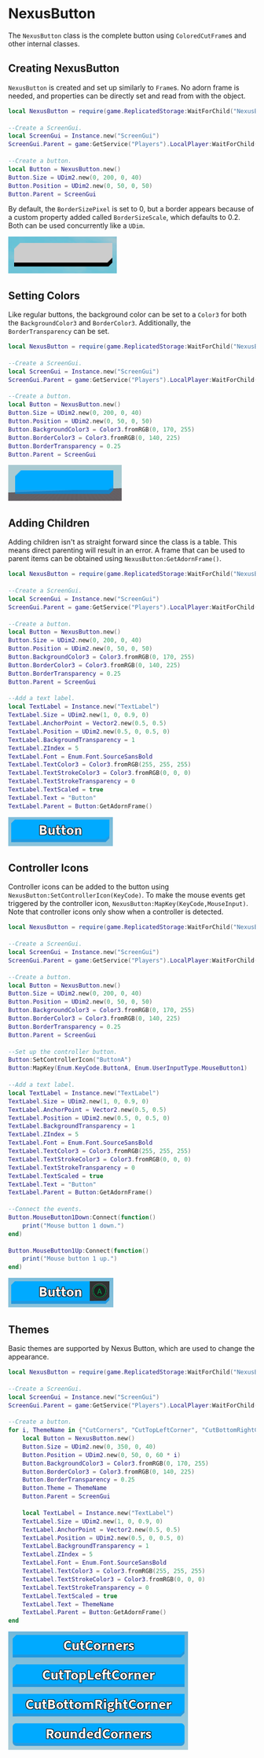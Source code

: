 # NexusButton
The `NexusButton` class is the complete button using
`ColoredCutFrame`s and other internal classes.

## Creating NexusButton
`NexusButton` is created and set up similarly to `Frame`s.
No adorn frame is needed, and properties can be directly
set and read from with the object.
```lua
local NexusButton = require(game.ReplicatedStorage:WaitForChild("NexusButton"))

--Create a ScreenGui.
local ScreenGui = Instance.new("ScreenGui")
ScreenGui.Parent = game:GetService("Players").LocalPlayer:WaitForChild("PlayerGui")

--Create a button.
local Button = NexusButton.new()
Button.Size = UDim2.new(0, 200, 0, 40)
Button.Position = UDim2.new(0, 50, 0, 50)
Button.Parent = ScreenGui
```

By default, the `BorderSizePixel` is set to 0,
but a border appears because of a custom property
added called `BorderSizeScale`, which defaults to 0.2.
Both can be used concurrently like a `UDim`.

![Base Button](images/nexusbutton/base-button.png)

## Setting Colors
Like regular buttons, the background color can be set
to a `Color3` for both the `BackgroundColor3` and
`BorderColor3`. Additionally, the `BorderTransparency`
can be set.
```lua
local NexusButton = require(game.ReplicatedStorage:WaitForChild("NexusButton"))

--Create a ScreenGui.
local ScreenGui = Instance.new("ScreenGui")
ScreenGui.Parent = game:GetService("Players").LocalPlayer:WaitForChild("PlayerGui")

--Create a button.
local Button = NexusButton.new()
Button.Size = UDim2.new(0, 200, 0, 40)
Button.Position = UDim2.new(0, 50, 0, 50)
Button.BackgroundColor3 = Color3.fromRGB(0, 170, 255)
Button.BorderColor3 = Color3.fromRGB(0, 140, 225)
Button.BorderTransparency = 0.25
Button.Parent = ScreenGui
```

![Base Button](images/nexusbutton/single-colored-button.png)

## Adding Children
Adding children isn't as straight forward since the class
is a table. This means direct parenting will result in an error.
A frame that can be used to parent items can be obtained using
`NexusButton:GetAdornFrame()`.
```lua
local NexusButton = require(game.ReplicatedStorage:WaitForChild("NexusButton"))

--Create a ScreenGui.
local ScreenGui = Instance.new("ScreenGui")
ScreenGui.Parent = game:GetService("Players").LocalPlayer:WaitForChild("PlayerGui")

--Create a button.
local Button = NexusButton.new()
Button.Size = UDim2.new(0, 200, 0, 40)
Button.Position = UDim2.new(0, 50, 0, 50)
Button.BackgroundColor3 = Color3.fromRGB(0, 170, 255)
Button.BorderColor3 = Color3.fromRGB(0, 140, 225)
Button.BorderTransparency = 0.25
Button.Parent = ScreenGui

--Add a text label.
local TextLabel = Instance.new("TextLabel")
TextLabel.Size = UDim2.new(1, 0, 0.9, 0)
TextLabel.AnchorPoint = Vector2.new(0.5, 0.5)
TextLabel.Position = UDim2.new(0.5, 0, 0.5, 0)
TextLabel.BackgroundTransparency = 1
TextLabel.ZIndex = 5
TextLabel.Font = Enum.Font.SourceSansBold
TextLabel.TextColor3 = Color3.fromRGB(255, 255, 255)
TextLabel.TextStrokeColor3 = Color3.fromRGB(0, 0, 0)
TextLabel.TextStrokeTransparency = 0
TextLabel.TextScaled = true
TextLabel.Text = "Button"
TextLabel.Parent = Button:GetAdornFrame()
```

![Button With Text](images/nexusbutton/button-with-text.png)

## Controller Icons
Controller icons can be added to the button using
`NexusButton:SetControllerIcon(KeyCode)`. To make
the mouse events get triggered by the controller icon,
`NexusButton:MapKey(KeyCode,MouseInput)`. Note that
controller icons only show when a controller is detected.
```lua
local NexusButton = require(game.ReplicatedStorage:WaitForChild("NexusButton"))

--Create a ScreenGui.
local ScreenGui = Instance.new("ScreenGui")
ScreenGui.Parent = game:GetService("Players").LocalPlayer:WaitForChild("PlayerGui")

--Create a button.
local Button = NexusButton.new()
Button.Size = UDim2.new(0, 200, 0, 40)
Button.Position = UDim2.new(0, 50, 0, 50)
Button.BackgroundColor3 = Color3.fromRGB(0, 170, 255)
Button.BorderColor3 = Color3.fromRGB(0, 140, 225)
Button.BorderTransparency = 0.25
Button.Parent = ScreenGui

--Set up the controller button.
Button:SetControllerIcon("ButtonA")
Button:MapKey(Enum.KeyCode.ButtonA, Enum.UserInputType.MouseButton1)

--Add a text label.
local TextLabel = Instance.new("TextLabel")
TextLabel.Size = UDim2.new(1, 0, 0.9, 0)
TextLabel.AnchorPoint = Vector2.new(0.5, 0.5)
TextLabel.Position = UDim2.new(0.5, 0, 0.5, 0)
TextLabel.BackgroundTransparency = 1
TextLabel.ZIndex = 5
TextLabel.Font = Enum.Font.SourceSansBold
TextLabel.TextColor3 = Color3.fromRGB(255, 255, 255)
TextLabel.TextStrokeColor3 = Color3.fromRGB(0, 0, 0)
TextLabel.TextStrokeTransparency = 0
TextLabel.TextScaled = true
TextLabel.Text = "Button"
TextLabel.Parent = Button:GetAdornFrame()

--Connect the events.
Button.MouseButton1Down:Connect(function()
    print("Mouse button 1 down.")
end)

Button.MouseButton1Up:Connect(function()
    print("Mouse button 1 up.")
end)
```

![Button With Controller](images/nexusbutton/button-with-controller.png)

## Themes
Basic themes are supported by Nexus Button, which
are used to change the appearance.
```lua
local NexusButton = require(game.ReplicatedStorage:WaitForChild("NexusButton"))

--Create a ScreenGui.
local ScreenGui = Instance.new("ScreenGui")
ScreenGui.Parent = game:GetService("Players").LocalPlayer:WaitForChild("PlayerGui")

--Create a button.
for i, ThemeName in {"CutCorners", "CutTopLeftCorner", "CutBottomRightCorner", "RoundedCorners"} do
    local Button = NexusButton.new()
    Button.Size = UDim2.new(0, 350, 0, 40)
    Button.Position = UDim2.new(0, 50, 0, 60 * i)
    Button.BackgroundColor3 = Color3.fromRGB(0, 170, 255)
    Button.BorderColor3 = Color3.fromRGB(0, 140, 225)
    Button.BorderTransparency = 0.25
    Button.Theme = ThemeName
    Button.Parent = ScreenGui

    local TextLabel = Instance.new("TextLabel")
    TextLabel.Size = UDim2.new(1, 0, 0.9, 0)
    TextLabel.AnchorPoint = Vector2.new(0.5, 0.5)
    TextLabel.Position = UDim2.new(0.5, 0, 0.5, 0)
    TextLabel.BackgroundTransparency = 1
    TextLabel.ZIndex = 5
    TextLabel.Font = Enum.Font.SourceSansBold
    TextLabel.TextColor3 = Color3.fromRGB(255, 255, 255)
    TextLabel.TextStrokeColor3 = Color3.fromRGB(0, 0, 0)
    TextLabel.TextStrokeTransparency = 0
    TextLabel.TextScaled = true
    TextLabel.Text = ThemeName
    TextLabel.Parent = Button:GetAdornFrame()
end
```

![Button Themes](images/nexusbutton/button-themes.png)